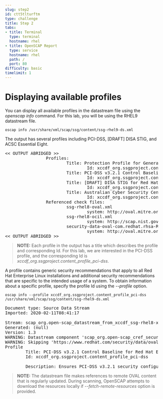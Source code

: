 ```yaml
---
slug: step2
id: ctt5tlturftm
type: challenge
title: Step 2
tabs:
- title: Terminal
  type: terminal
  hostname: rhel
- title: OpenSCAP Report
  type: service
  hostname: rhel
  path: /
  port: 80
difficulty: basic
timelimit: 1
---
```

# Displaying available profiles

You can display all available profiles in the datastream file using the *openscap info* command. For this lab, you will be using the RHEL9 datastream file.

```
oscap info /usr/share/xml/scap/ssg/content/ssg-rhel9-ds.xml
```

The output has several profiles including PCI-DSS, [DRAFT] DISA STIG, and ACSC Essential Eight.

<pre class="file">
<< OUTPUT ABRIDGED >>
                Profiles:
                        Title: Protection Profile for General Purpose Operating Systems
                                Id: xccdf_org.ssgproject.content_profile_ospp
                        Title: PCI-DSS v3.2.1 Control Baseline for Red Hat EnterpriseLinux 8
                                Id: xccdf_org.ssgproject.content_profile_pci-dss
                        Title: [DRAFT] DISA STIG for Red Hat Enterprise Linux 8
                                Id: xccdf_org.ssgproject.content_profile_stig
                        Title: Australian Cyber Security Centre (ACSC) Essential Eight
                                Id: xccdf_org.ssgproject.content_profile_e8
                Referenced check files:
                        ssg-rhel8-oval.xml
                                system: http://oval.mitre.org/XMLSchema/oval-definitions-5
                        ssg-rhel8-ocil.xml
                                system: http://scap.nist.gov/schema/ocil/2
                        security-data-oval-com.redhat.rhsa-RHEL8.xml
                                system: http://oval.mitre.org/XMLSchema/oval-definitions-5
<< OUTPUT ABRIDGED >>
</pre>

>__NOTE:__ Each profile in the output has a title which describes the profile and corresponding Id. For this lab, we are interested in the PCI-DSS profile, and the corresponding Id is *xccdf_org.ssgproject.content_profile_pci-dss*.

A profile contains generic security recommendations that apply to all Red Hat Enterprise Linux installations and additional security recommendations that are specific to the intended usage of a system. To obtain information about a specific profile, specify the profile Id using the *--profile* option.

```
oscap info --profile xccdf_org.ssgproject.content_profile_pci-dss /usr/share/xml/scap/ssg/content/ssg-rhel9-ds.xml
```

<pre class="file">
Document type: Source Data Stream
Imported: 2020-02-11T08:41:17

Stream: scap_org.open-scap_datastream_from_xccdf_ssg-rhel8-xccdf-1.2.xml
Generated: (null)
Version: 1.3
WARNING: Datastream component 'scap_org.open-scap_cref_security-data-oval-com.redhat.rhsa-RHEL8.xml' points out to the remote 'https://www.redhat.com/security/data/oval/com.redhat.rhsa-RHEL8.xml'. Use '--fetch-remote-resources' option to download it.
WARNING: Skipping 'https://www.redhat.com/security/data/oval/com.redhat.rhsa-RHEL8.xml' file which is referenced from datastream
Profile
        Title: PCI-DSS v3.2.1 Control Baseline for Red Hat Enterprise Linux 8
        Id: xccdf_org.ssgproject.content_profile_pci-dss

        Description: Ensures PCI-DSS v3.2.1 security configuration settings are applied.
</pre>

>__NOTE:__ The datastream file makes references to remote OVAL content that is regularly updated. During scanning, OpenSCAP attempts to download the resources locally if *--fetch-remote-resources* option is provided.
